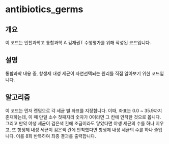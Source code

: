 # antibiotics_germs


## 개요
이 코드는 인천과학고 통합과학 A 김재권T 수행평가를 위해 작성된 코드입니다.


## 설명
통합과학 내용 중, 항생제 내성 세균이 자연선택되는 원리를 직접 알아보기 위한 코드입니다.


## 알고리즘
이 코드는 먼저 랜덤으로 각 세균 별 좌표를 지정합니다. 이때, 좌표는 0.0 ~ 35.9까지 존재하는데, 이 때 만일 소수 첫째자리 숫자가 0이라면 그 칸에 안착한 것으로 봅니다. 그리고 만약 야생 세균이 검은색 칸에 조금이라도 닿았다면 야생 세균의 수를 하나 지우고, 또 항생제 내성 세균이 검은색 칸에 안착했다면 항생제 내성 세균의 수를 하나 줄입니다. 이를 8회 반복하여 최종 결과를 출력합니다.